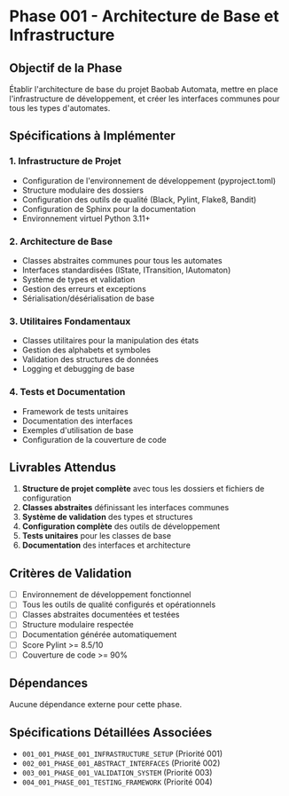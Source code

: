# Phase 001 - Architecture de Base et Infrastructure

## Objectif de la Phase

Établir l'architecture de base du projet Baobab Automata, mettre en place l'infrastructure de développement, et créer les interfaces communes pour tous les types d'automates.

## Spécifications à Implémenter

### 1. Infrastructure de Projet
- Configuration de l'environnement de développement (pyproject.toml)
- Structure modulaire des dossiers
- Configuration des outils de qualité (Black, Pylint, Flake8, Bandit)
- Configuration de Sphinx pour la documentation
- Environnement virtuel Python 3.11+

### 2. Architecture de Base
- Classes abstraites communes pour tous les automates
- Interfaces standardisées (IState, ITransition, IAutomaton)
- Système de types et validation
- Gestion des erreurs et exceptions
- Sérialisation/désérialisation de base

### 3. Utilitaires Fondamentaux
- Classes utilitaires pour la manipulation des états
- Gestion des alphabets et symboles
- Validation des structures de données
- Logging et debugging de base

### 4. Tests et Documentation
- Framework de tests unitaires
- Documentation des interfaces
- Exemples d'utilisation de base
- Configuration de la couverture de code

## Livrables Attendus

1. **Structure de projet complète** avec tous les dossiers et fichiers de configuration
2. **Classes abstraites** définissant les interfaces communes
3. **Système de validation** des types et structures
4. **Configuration complète** des outils de développement
5. **Tests unitaires** pour les classes de base
6. **Documentation** des interfaces et architecture

## Critères de Validation

- [ ] Environnement de développement fonctionnel
- [ ] Tous les outils de qualité configurés et opérationnels
- [ ] Classes abstraites documentées et testées
- [ ] Structure modulaire respectée
- [ ] Documentation générée automatiquement
- [ ] Score Pylint >= 8.5/10
- [ ] Couverture de code >= 90%

## Dépendances

Aucune dépendance externe pour cette phase.

## Spécifications Détaillées Associées

- `001_001_PHASE_001_INFRASTRUCTURE_SETUP` (Priorité 001)
- `002_001_PHASE_001_ABSTRACT_INTERFACES` (Priorité 002)
- `003_001_PHASE_001_VALIDATION_SYSTEM` (Priorité 003)
- `004_001_PHASE_001_TESTING_FRAMEWORK` (Priorité 004)
